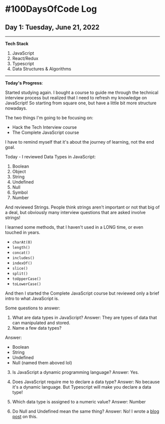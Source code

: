 # #100DaysOfCode Log

## Day 1: Tuesday, June 21, 2022

<hr>

**Tech Stack**

1. JavaScript
2. React/Redux
3. Typescript
4. Data Structures & Algorithms
<hr>

**Today's Progress**:

Started studying again. I bought a course to guide me through the technical interview process but realized that I need to refresh my knowledge on JavaScript! So starting from square one, but have a little bit more structure nowadays.

The two things I'm going to be focusing on:

- Hack the Tech Interview course
- The Complete JavaScript course

I have to remind myself that it's about the journey of learning, not the end goal.

Today - I reviewed Data Types in JavaScript:

1. Boolean
2. Object
3. String
4. Undefined
5. Null
6. Symbol
7. Number

And reviewed Strings. People think strings aren't important or not that big of a deal, but obviously many interview questions that are asked involve strings!

I learned some methods, that I haven't used in a LONG time, or even touched in years.

- `charAt(0)`
- `length()`
- `concat()`
- `includes()`
- `indexOf()`
- `slice()`
- `split()`
- `toUpperCase()`
- `toLowerCase()`

And then I started the Complete JavaScript course but reviewed only a brief intro to what JavaScript is.

Some questions to answer:

1. What are data types in JavaScript?
   Answer: They are types of data that can manipulated and stored.
   <br>
2. Name a few data types?

Answer:

- Boolean
- String
- Undefined
- Null
  (named them aboved lol)

3. Is JavaScript a dynamic programming language?
   Answer: Yes.

4. Does JavaScript require me to declare a data type?
   Answer: No because it's a dynamic language. But Typescript will make you declare a data type!

5. Which data type is assigned to a numeric value?
   Answer: Number

6. Do Null and Undefined mean the same thing?
   Answer: No! I wrote a [blog post](https://blog.zahrakhadijha.com/the-difference-between-null-and-undefined-in-javascript) on this.

